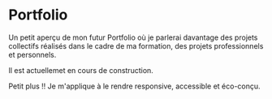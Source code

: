 # Portfolio

Un petit aperçu de mon futur Portfolio où je parlerai davantage des projets collectifs réalisés dans le cadre de ma formation, des projets professionnels et personnels.

Il est actuellemet en cours de construction. 

Petit plus !! Je m'applique à le rendre responsive, accessible et éco-conçu. 

 
